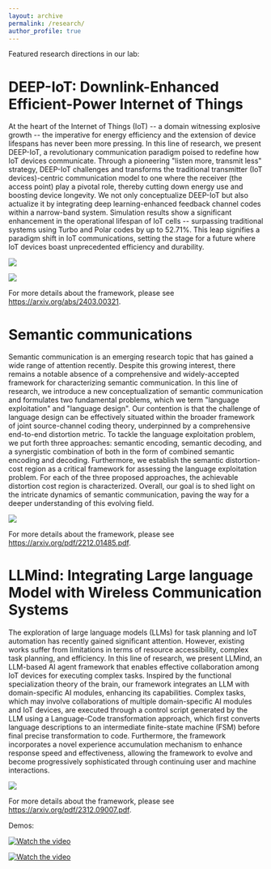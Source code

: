 ```yaml
---
layout: archive
permalink: /research/
author_profile: true
---
```


Featured research directions in our lab:

DEEP-IoT: Downlink-Enhanced Efficient-Power Internet of Things
=====================

At the heart of the Internet of Things (IoT) -- a domain witnessing explosive growth -- the imperative for energy efficiency and the extension of device lifespans has never been more pressing. In this line of research, we present DEEP-IoT, a revolutionary communication paradigm poised to redefine how IoT devices communicate. Through a pioneering "listen more, transmit less" strategy, DEEP-IoT challenges and transforms the traditional transmitter (IoT devices)-centric communication model to one where the receiver (the access point) play a pivotal role, thereby cutting down energy use and boosting device longevity. We not only conceptualize DEEP-IoT but also actualize it by integrating deep learning-enhanced feedback channel codes within a narrow-band system. Simulation results show a significant enhancement in the operational lifespan of IoT cells -- surpassing traditional systems using Turbo and Polar codes by up to 52.71%. This leap signifies a paradigm shift in IoT communications, setting the stage for a future where IoT devices boast unprecedented efficiency and durability.

![](https://github.com/lynshao/Lab.github.io/blob/master/images/DEEP-IoT1.png?raw=true)

![](https://github.com/lynshao/Lab.github.io/blob/master/images/DEEP-IoT2.png?raw=true)

For more details about the framework, please see https://arxiv.org/abs/2403.00321.


Semantic communications
=====================

Semantic communication is an emerging research topic that has gained a wide range of attention recently. Despite this growing interest, there remains a notable absence of a comprehensive and widely-accepted framework for characterizing semantic communication. In this line of research, we introduce a new conceptualization of semantic communication and formulates two fundamental problems, which we term "language exploitation" and "language design". Our contention is that the challenge of language design can be effectively situated within the broader framework of joint source-channel coding theory, underpinned by a comprehensive end-to-end distortion metric.
To tackle the language exploitation problem, we put forth three approaches: semantic encoding, semantic decoding, and a synergistic combination of both in the form of combined semantic encoding and decoding. Furthermore, we establish the semantic distortion-cost region as a critical framework for assessing the language exploitation problem. For each of the three proposed approaches, the achievable distortion cost region is characterized. Overall, our goal is to shed light on the intricate dynamics of semantic communication, paving the way for a deeper understanding of this evolving field.

![](https://github.com/lynshao/Lab.github.io/blob/master/images/semantic.png?raw=true)

For more details about the framework, please see https://arxiv.org/pdf/2212.01485.pdf.


LLMind: Integrating Large language Model with Wireless Communication Systems
=====================

The exploration of large language models (LLMs) for task planning and IoT automation has recently gained significant attention. However, existing works suffer from limitations in terms of resource accessibility, complex task planning, and efficiency. In this line of research, we present LLMind, an LLM-based AI agent framework that enables effective collaboration among IoT devices for executing complex tasks. Inspired by the functional specialization theory of the brain, our framework integrates an LLM with domain-specific AI modules, enhancing its capabilities. Complex tasks, which may involve collaborations of multiple domain-specific AI modules and IoT devices, are executed through a control script generated by the LLM using a Language-Code transformation approach, which first converts language descriptions to an intermediate finite-state machine (FSM) before final precise transformation to code. Furthermore, the framework incorporates a novel experience accumulation mechanism to enhance response speed and effectiveness, allowing the framework to evolve and become progressively sophisticated through continuing user and machine interactions.

![](https://github.com/lynshao/Lab.github.io/blob/master/images/LLMind.png?raw=true)

For more details about the framework, please see https://arxiv.org/pdf/2312.09007.pdf.

Demos:

[![Watch the video](https://img.youtube.com/vi/3Al5qRntEEU/hqdefault.jpg)](https://youtu.be/3Al5qRntEEU)


[![Watch the video](https://img.youtube.com/vi/aTGD8EjQ8kM/hqdefault.jpg)](https://youtu.be/aTGD8EjQ8kM)



